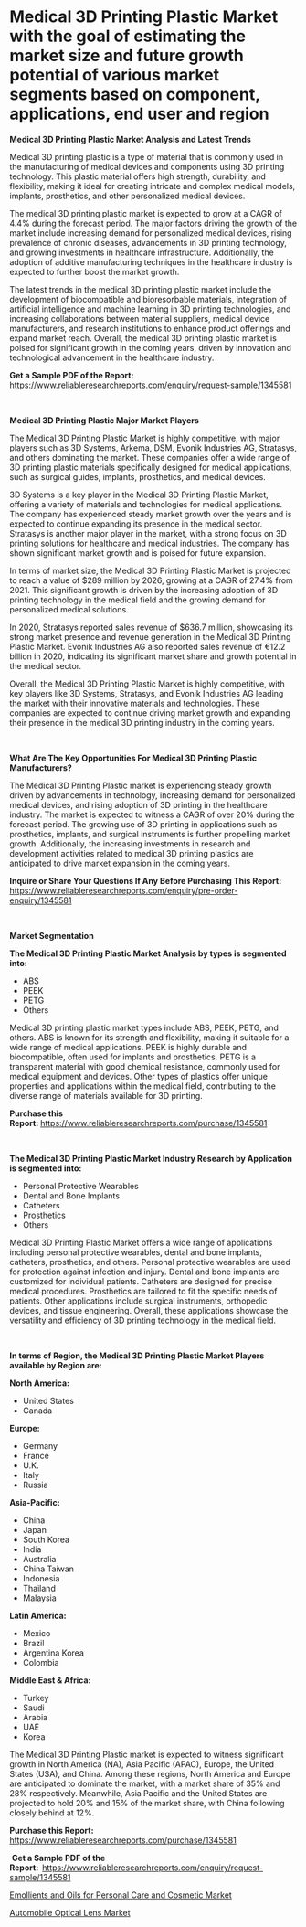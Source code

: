 <p><h1>Medical 3D Printing Plastic Market with the goal of estimating the market size and future growth potential of various market segments based on component, applications, end user and region</h1></p><p><strong>Medical 3D Printing Plastic Market Analysis and Latest Trends</strong></p>
<p><p>Medical 3D printing plastic is a type of material that is commonly used in the manufacturing of medical devices and components using 3D printing technology. This plastic material offers high strength, durability, and flexibility, making it ideal for creating intricate and complex medical models, implants, prosthetics, and other personalized medical devices.</p><p>The medical 3D printing plastic market is expected to grow at a CAGR of 4.4% during the forecast period. The major factors driving the growth of the market include increasing demand for personalized medical devices, rising prevalence of chronic diseases, advancements in 3D printing technology, and growing investments in healthcare infrastructure. Additionally, the adoption of additive manufacturing techniques in the healthcare industry is expected to further boost the market growth.</p><p>The latest trends in the medical 3D printing plastic market include the development of biocompatible and bioresorbable materials, integration of artificial intelligence and machine learning in 3D printing technologies, and increasing collaborations between material suppliers, medical device manufacturers, and research institutions to enhance product offerings and expand market reach. Overall, the medical 3D printing plastic market is poised for significant growth in the coming years, driven by innovation and technological advancement in the healthcare industry.</p></p>
<p><strong>Get a Sample PDF of the Report:&nbsp;</strong> <a href="https://www.reliableresearchreports.com/enquiry/request-sample/1345581">https://www.reliableresearchreports.com/enquiry/request-sample/1345581</a></p>
<p>&nbsp;</p>
<p><strong>Medical 3D Printing Plastic Major Market Players</strong></p>
<p><p>The Medical 3D Printing Plastic Market is highly competitive, with major players such as 3D Systems, Arkema, DSM, Evonik Industries AG, Stratasys, and others dominating the market. These companies offer a wide range of 3D printing plastic materials specifically designed for medical applications, such as surgical guides, implants, prosthetics, and medical devices.</p><p>3D Systems is a key player in the Medical 3D Printing Plastic Market, offering a variety of materials and technologies for medical applications. The company has experienced steady market growth over the years and is expected to continue expanding its presence in the medical sector. Stratasys is another major player in the market, with a strong focus on 3D printing solutions for healthcare and medical industries. The company has shown significant market growth and is poised for future expansion.</p><p>In terms of market size, the Medical 3D Printing Plastic Market is projected to reach a value of $289 million by 2026, growing at a CAGR of 27.4% from 2021. This significant growth is driven by the increasing adoption of 3D printing technology in the medical field and the growing demand for personalized medical solutions.</p><p>In 2020, Stratasys reported sales revenue of $636.7 million, showcasing its strong market presence and revenue generation in the Medical 3D Printing Plastic Market. Evonik Industries AG also reported sales revenue of €12.2 billion in 2020, indicating its significant market share and growth potential in the medical sector.</p><p>Overall, the Medical 3D Printing Plastic Market is highly competitive, with key players like 3D Systems, Stratasys, and Evonik Industries AG leading the market with their innovative materials and technologies. These companies are expected to continue driving market growth and expanding their presence in the medical 3D printing industry in the coming years.</p></p>
<p>&nbsp;</p>
<p><strong>What Are The Key Opportunities For Medical 3D Printing Plastic Manufacturers?</strong></p>
<p><p>The Medical 3D Printing Plastic market is experiencing steady growth driven by advancements in technology, increasing demand for personalized medical devices, and rising adoption of 3D printing in the healthcare industry. The market is expected to witness a CAGR of over 20% during the forecast period. The growing use of 3D printing in applications such as prosthetics, implants, and surgical instruments is further propelling market growth. Additionally, the increasing investments in research and development activities related to medical 3D printing plastics are anticipated to drive market expansion in the coming years.</p></p>
<p><strong>Inquire or Share Your Questions If Any Before Purchasing This Report:</strong> <a href="https://www.reliableresearchreports.com/enquiry/pre-order-enquiry/1345581">https://www.reliableresearchreports.com/enquiry/pre-order-enquiry/1345581</a></p>
<p>&nbsp;</p>
<p><strong>Market Segmentation</strong></p>
<p><strong>The Medical 3D Printing Plastic Market Analysis by types is segmented into:</strong></p>
<p><ul><li>ABS</li><li>PEEK</li><li>PETG</li><li>Others</li></ul></p>
<p><p>Medical 3D printing plastic market types include ABS, PEEK, PETG, and others. ABS is known for its strength and flexibility, making it suitable for a wide range of medical applications. PEEK is highly durable and biocompatible, often used for implants and prosthetics. PETG is a transparent material with good chemical resistance, commonly used for medical equipment and devices. Other types of plastics offer unique properties and applications within the medical field, contributing to the diverse range of materials available for 3D printing.</p></p>
<p><strong>Purchase this Report:&nbsp;</strong><a href="https://www.reliableresearchreports.com/purchase/1345581">https://www.reliableresearchreports.com/purchase/1345581</a></p>
<p>&nbsp;</p>
<p><strong>The Medical 3D Printing Plastic Market Industry Research by Application is segmented into:</strong></p>
<p><ul><li>Personal Protective Wearables</li><li>Dental and Bone Implants</li><li>Catheters</li><li>Prosthetics</li><li>Others</li></ul></p>
<p><p>Medical 3D Printing Plastic Market offers a wide range of applications including personal protective wearables, dental and bone implants, catheters, prosthetics, and others. Personal protective wearables are used for protection against infection and injury. Dental and bone implants are customized for individual patients. Catheters are designed for precise medical procedures. Prosthetics are tailored to fit the specific needs of patients. Other applications include surgical instruments, orthopedic devices, and tissue engineering. Overall, these applications showcase the versatility and efficiency of 3D printing technology in the medical field.</p></p>
<p>&nbsp;</p>
<p><strong>In terms of Region, the Medical 3D Printing Plastic Market Players available by Region are:</strong></p>
<p>
    <p> <strong> North America: </strong>
        <ul>
            <li>United States</li>
            <li>Canada</li>
        </ul>
        </p> 
    <p> <strong> Europe: </strong>
        <ul>
            <li>Germany</li>
            <li>France</li>
            <li>U.K.</li>
            <li>Italy</li>
            <li>Russia</li>
        </ul>
        </p> 
    <p> <strong> Asia-Pacific: </strong>
        <ul>
            <li>China</li>
            <li>Japan</li>
            <li>South Korea</li>
            <li>India</li>
            <li>Australia</li>
            <li>China Taiwan</li>
            <li>Indonesia</li>
            <li>Thailand</li>
            <li>Malaysia</li>
        </ul>
        </p> 
    <p> <strong> Latin America: </strong>
        <ul>
            <li>Mexico</li>
            <li>Brazil</li>
            <li>Argentina Korea</li>
            <li>Colombia</li>
        </ul>
        </p> 
    <p> <strong> Middle East & Africa: </strong>
        <ul>
            <li>Turkey</li>
            <li>Saudi</li>
            <li>Arabia</li>
            <li>UAE</li>
            <li>Korea</li>
        </ul>
    </p>
    </p>
<p><p>The Medical 3D Printing Plastic market is expected to witness significant growth in North America (NA), Asia Pacific (APAC), Europe, the United States (USA), and China. Among these regions, North America and Europe are anticipated to dominate the market, with a market share of 35% and 28% respectively. Meanwhile, Asia Pacific and the United States are projected to hold 20% and 15% of the market share, with China following closely behind at 12%.</p></p>
<p><strong>Purchase this Report: </strong><a href="https://www.reliableresearchreports.com/purchase/1345581">https://www.reliableresearchreports.com/purchase/1345581</a></p>
<p>&nbsp;<strong>Get a Sample PDF of the Report:&nbsp;&nbsp;</strong><a href="https://www.reliableresearchreports.com/enquiry/request-sample/1345581">https://www.reliableresearchreports.com/enquiry/request-sample/1345581</a></p>
<p><strong></strong></p>
<p><p><a href="https://github.com/nancykennedykellievqfqt2/Market-Research-Report-List-1/blob/main/emollients-and-oils-for-personal-care-and-cosmetic-market.md">Emollients and Oils for Personal Care and Cosmetic Market</a></p><p><a href="https://noble-drawer-34c.notion.site/Automobile-Optical-Lens-Market-Size-and-Examines-its-Market-Scope-with-a-Primary-Focus-on-Growth-O-62070b206d454591b8b224ea50b1b9ef">Automobile Optical Lens Market</a></p></p>